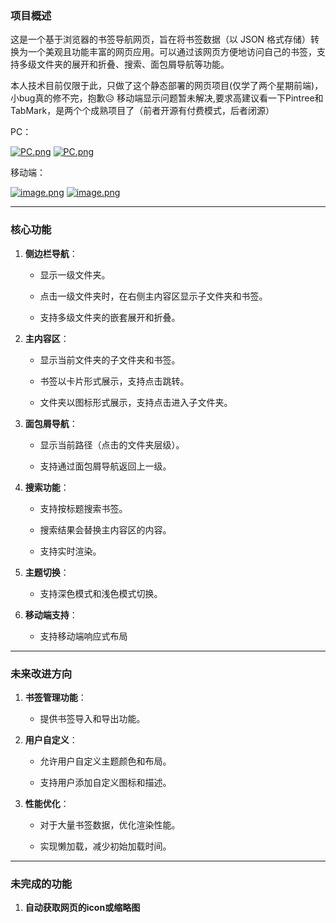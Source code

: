 ### **项目概述**

这是一个基于浏览器的书签导航网页，旨在将书签数据（以 JSON 格式存储）转换为一个美观且功能丰富的网页应用。可以通过该网页方便地访问自己的书签，支持多级文件夹的展开和折叠、搜索、面包屑导航等功能。

本人技术目前仅限于此，只做了这个静态部署的网页项目(仅学了两个星期前端)，小bug真的修不完，抱歉😥
移动端显示问题暂未解决,要求高建议看一下Pintree和TabMark，是两个个成熟项目了（前者开源有付费模式，后者闭源）

PC：

[![PC.png](https://i.postimg.cc/x1Vf504q/PC.png)](https://postimg.cc/SJVbNpqp)     [![PC.png](https://i.postimg.cc/3N3j25Qq/PC.png)](https://postimg.cc/XGDy0PJK)

移动端：

[![image.png](https://i.postimg.cc/ZRtxKv74/image.png)](https://postimg.cc/5HgCsyWR)      [![image.png](https://i.postimg.cc/JnNcy7vJ/image.png)](https://postimg.cc/WF4JCV2b)

* * *

### **核心功能**

1. **侧边栏导航**：
   
   * 显示一级文件夹。
   
   * 点击一级文件夹时，在右侧主内容区显示子文件夹和书签。
   
   * 支持多级文件夹的嵌套展开和折叠。

2. **主内容区**：
   
   * 显示当前文件夹的子文件夹和书签。
   
   * 书签以卡片形式展示，支持点击跳转。
   
   * 文件夹以图标形式展示，支持点击进入子文件夹。

3. **面包屑导航**：
   
   * 显示当前路径（点击的文件夹层级）。
   
   * 支持通过面包屑导航返回上一级。

4. **搜索功能**：
   
   * 支持按标题搜索书签。
   
   * 搜索结果会替换主内容区的内容。
  
   * 支持实时渲染。

5. **主题切换**：
   
   * 支持深色模式和浅色模式切换。

6. **移动端支持**：
   
   * 支持移动端响应式布局

* * *

### **未来改进方向**

1. **书签管理功能**：
   
   * 提供书签导入和导出功能。

2. **用户自定义**：
   
   * 允许用户自定义主题颜色和布局。
   
   * 支持用户添加自定义图标和描述。

4. **性能优化**：
   
   * 对于大量书签数据，优化渲染性能。
   
   * 实现懒加载，减少初始加载时间。

---

### **未完成的功能**

1. **自动获取网页的icon或缩略图**
